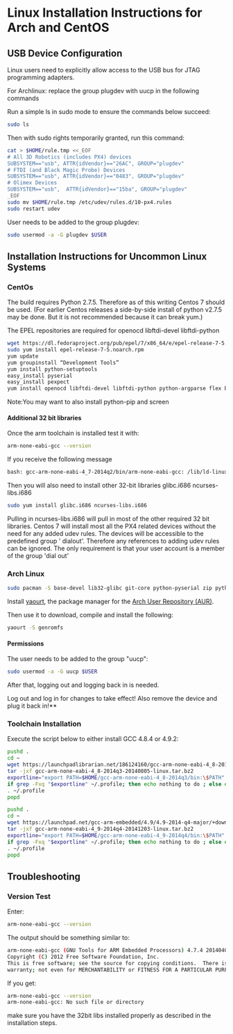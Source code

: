 # Linux Installation Instructions for Arch and CentOS

## USB Device Configuration

Linux users need to explicitly allow access to the USB bus for JTAG programming adapters.

<aside class="note">
For Archlinux: replace the group plugdev with uucp in the following commands
</aside>

Run a simple ls in sudo mode to ensure the commands below succeed:

<div class="host-code"></div>

```sh
sudo ls
```

Then with sudo rights temporarily granted, run this command:

<div class="host-code"></div>

```sh
cat > $HOME/rule.tmp <<_EOF
# All 3D Robotics (includes PX4) devices
SUBSYSTEM=="usb", ATTR{idVendor}=="26AC", GROUP="plugdev"
# FTDI (and Black Magic Probe) Devices
SUBSYSTEM=="usb", ATTR{idVendor}=="0483", GROUP="plugdev"
# Olimex Devices
SUBSYSTEM=="usb",  ATTR{idVendor}=="15ba", GROUP="plugdev"
_EOF
sudo mv $HOME/rule.tmp /etc/udev/rules.d/10-px4.rules
sudo restart udev
```

User needs to be added to the group plugdev:

<div class="host-code"></div>

```sh
sudo usermod -a -G plugdev $USER
```

## Installation Instructions for Uncommon Linux Systems

### CentOs

The build requires Python 2.7.5. Therefore as of this writing Centos 7 should be used. 
(For earlier Centos releases a side-by-side install of python v2.7.5 may be done. But it is not recommended because it can break yum.) 

The EPEL repositories are required for openocd libftdi-devel libftdi-python

<div class="host-code"></div>

```sh
wget https://dl.fedoraproject.org/pub/epel/7/x86_64/e/epel-release-7-5.noarch.rpm
sudo yum install epel-release-7-5.noarch.rpm
yum update
yum groupinstall “Development Tools”
yum install python-setuptools
easy_install pyserial
easy_install pexpect
yum install openocd libftdi-devel libftdi-python python-argparse flex bison-devel ncurses-devel ncurses-libs autoconf texinfo libtool zlib-devel 
```

Note:You may want to also install  python-pip and screen

#### Additional 32 bit libraries

Once the arm toolchain is installed test it with:

<div class="host-code"></div>

```sh
arm-none-eabi-gcc --version
```
If you receive the following message 

<div class="host-code"></div>

```sh
bash: gcc-arm-none-eabi-4_7-2014q2/bin/arm-none-eabi-gcc: /lib/ld-linux.so.2: bad ELF interpreter: No such file or directory
```
Then you will also need to install other 32-bit libraries glibc.i686 ncurses-libs.i686

<div class="host-code"></div>

```sh
sudo yum install glibc.i686 ncurses-libs.i686 
```
<aside class="note">
Pulling in ncurses-libs.i686 will pull in most of the other required 32 bit libraries. Centos 7 will install most all the PX4 related devices without the need for any added udev rules. The devices will be accessible to the predefined group ' dialout'. Therefore any references to adding udev rules can be ignored. The only requirement is that your user account is a member of the group 'dial out'
</aside>

### Arch Linux

<div class="host-code"></div>

```sh
sudo pacman -S base-devel lib32-glibc git-core python-pyserial zip python-empy
```

Install [yaourt](https://wiki.archlinux.org/index.php/Yaourt#Installation), the package manager for the [Arch User Repository (AUR)](https://wiki.archlinux.org/index.php/Arch_User_Repository).

Then use it to download, compile and install the following:

<div class="host-code"></div>

```sh
yaourt -S genromfs
```

#### Permissions

The user needs to be added to the group "uucp":

<div class="host-code"></div>

```sh
sudo usermod -a -G uucp $USER
```

After that, logging out and logging back in is needed.


<aside class="note">
Log out and log in for changes to take effect! Also remove the device and plug it back in!**
</aside>

### Toolchain Installation

Execute the script below to either install GCC 4.8.4 or 4.9.2:

<div class="host-code"></div>

```sh
pushd .
cd ~
wget https://launchpadlibrarian.net/186124160/gcc-arm-none-eabi-4_8-2014q3-20140805-linux.tar.bz2
tar -jxf gcc-arm-none-eabi-4_8-2014q3-20140805-linux.tar.bz2
exportline="export PATH=$HOME/gcc-arm-none-eabi-4_8-2014q3/bin:\$PATH"
if grep -Fxq "$exportline" ~/.profile; then echo nothing to do ; else echo $exportline >> ~/.profile; fi
. ~/.profile
popd
```

<div class="host-code"></div>

```sh
pushd .
cd ~
wget https://launchpad.net/gcc-arm-embedded/4.9/4.9-2014-q4-major/+download/gcc-arm-none-eabi-4_9-2014q4-20141203-linux.tar.bz2
tar -jxf gcc-arm-none-eabi-4_9-2014q4-20141203-linux.tar.bz2
exportline="export PATH=$HOME/gcc-arm-none-eabi-4_9-2014q4/bin:\$PATH"
if grep -Fxq "$exportline" ~/.profile; then echo nothing to do ; else echo $exportline >> ~/.profile; fi
. ~/.profile
popd
```

## Troubleshooting

### Version Test

Enter:

<div class="host-code"></div>

```sh
arm-none-eabi-gcc --version
```

The output should be something similar to:

<div class="host-code"></div>

```sh
arm-none-eabi-gcc (GNU Tools for ARM Embedded Processors) 4.7.4 20140401 (release) [ARM/embedded-4_7-branch revision 209195]
Copyright (C) 2012 Free Software Foundation, Inc.
This is free software; see the source for copying conditions.  There is NO
warranty; not even for MERCHANTABILITY or FITNESS FOR A PARTICULAR PURPOSE.
```

If you get:

<div class="host-code"></div>

```sh
arm-none-eabi-gcc --version
arm-none-eabi-gcc: No such file or directory
```
make sure you have the 32bit libs installed properly as described in the installation steps.
